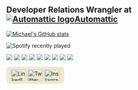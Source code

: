 ## Developer Relations Wrangler at [![Automattic logo](https://i2.wp.com/distributed.blog/wp-content/uploads/2019/02/90476-automattic-logo-25.png?zoom=0.3&fit=100%2C159&ssl=1)Automattic](https://automattic.com/)

[![Michael's GitHub stats](https://github-readme-stats.vercel.app/api?username=mburridge&show_icons=true&theme=midnight-purple&hide_border=true)
](https://github.com/anuraghazra/github-readme-stats)

![Spotify recently played](https://spotify-recently-played-readme.vercel.app/api?user=mburridge)


![](https://img.shields.io/badge/Code-JavaScript-informational?style=flat&logo=javascript&logoColor=white&color=2bbc8a)
![](https://img.shields.io/badge/Code-PHP-informational?style=flat&logo=php&logoColor=white&color=2bbc8a)
![](https://img.shields.io/badge/Code-WordPress-informational?style=flat&logo=wordpress&logoColor=white&color=2bbc8a)
![](https://img.shields.io/badge/Tools-VS%20Code-informational?style=flat&logo=visual-studio-code&logoColor=white&color=2bbc8a)
![](https://img.shields.io/badge/Code-HTML-informational?style=flat&logo=html5&logoColor=white&color=2bbc8a)
![](https://img.shields.io/badge/Code-CSS-informational?style=flat&logo=CSS3&logoColor=white&color=2bbc8a)
![](https://img.shields.io/badge/Code-React-informational?style=flat&logo=react&logoColor=white&color=2bbc8a)
![](https://img.shields.io/badge/Code-Vue-informational?style=flat&logo=vue-dot-js&logoColor=white&color=2bbc8a)
![](https://img.shields.io/badge/Design-Affinity%20Designer-informational?style=flat&logo=affinity-designer&logoColor=white&color=2bbc8a)



<span align="left" style="background: #f0e9d1; padding: 8px 12px; display: inline-block; border-radius: 8px;" >
<a href="https://www.linkedin.com/in/mmburridge/" target="blank"><img align="center" src="https://cdn.jsdelivr.net/npm/simple-icons@3.0.1/icons/linkedin.svg" alt="LinkedIn logo" height="30" width="40" /></a>
<a href="https://twitter.com/michaelburridge" target="blank"><img align="center" src="https://cdn.jsdelivr.net/npm/simple-icons@3.0.1/icons/twitter.svg" alt="Twitter logo" height="30" width="40" /></a>
<a href="https://www.instagram.com/michaelburridge/" target="blank"><img align="center" src="https://cdn.jsdelivr.net/npm/simple-icons@3.0.1/icons/instagram.svg" alt="Instagram logo" height="30" width="40" /></a>
<!--
<a href="your link" target="blank"><img align="center" src="https://cdn.jsdelivr.net/npm/simple-icons@3.0.1/icons/youtube.svg" alt="" height="30" width="40" /></a>
-->

</span>



<!--
**mburridge/mburridge** is a ✨ _special_ ✨ repository because its `README.md` (this file) appears on your GitHub profile.

Here are some ideas to get you started:

- 🔭 I’m currently working on ...
- 🌱 I’m currently learning ...
- 👯 I’m looking to collaborate on ...
- 🤔 I’m looking for help with ...
- 💬 Ask me about ...
- 📫 How to reach me: ...
- 😄 Pronouns: ...
- ⚡ Fun fact: ...
-->
